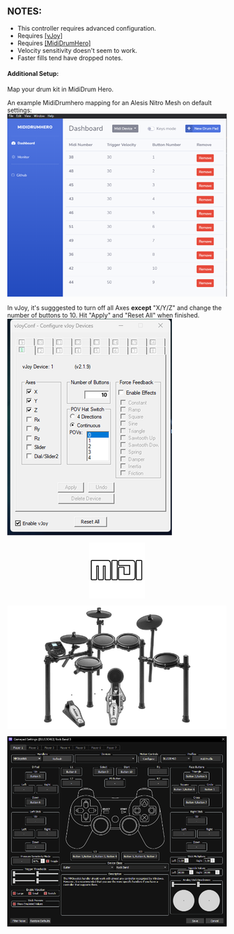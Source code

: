## NOTES:

* This controller requires advanced configuration.
* Requires [[vJoy]](https://github.com/jshafer817/vJoy/releases)
* Requires [[MidiDrumHero]](https://github.com/ejj28/mididrumhero/releases/latest)
* Velocity sensitivity doesn't seem to work.
* Faster fills tend have dropped notes.

#### Additional Setup:
Map your drum kit in MidiDrum Hero.

An example MidiDrumhero mapping for an Alesis Nitro Mesh on default settings:
![MIDI Drum Hero](mididrumhero.png "MIDI Drum Hero") 

In vJoy, it's sugggested to turn off all Axes **except** "X/Y/Z" and change the number of buttons to 10.
Hit "Apply" and "Reset All" when finished.
![vJoy](vjoy.png "vJoy") 

<div align="center">

![Platform](platform.png "Platform") 

![Controller](controller.png "Controller") 

![Mapping](mapping.png "Mapping") 

</div>

